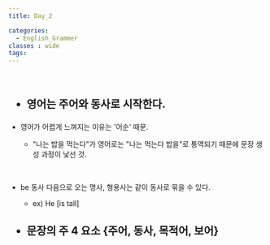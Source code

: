 ```yaml
---
title: Day_2

categories:
  - English_Grammer
classes : wide
tags:
---
```

<br>

<h2>

- 영어는 주어와 동사로 시작한다.

</h2>

- 영어가 어렵게 느껴지는 이유는 '어순' 때문.

  - "나는 밥을 먹는다"가 영어로는 "나는 먹는다 밥을"로 통역되기 때문에 문장 생성 과정이 낯선 것. 

<br>

- be 동사 다음으로 오는 명사, 형용사는 같이 동사로 묶을 수 있다.

  - ex) He [is tall]  

<h2>

- 문장의 주 4 요소 {주어, 동사, 목적어, 보어}

</h2>

